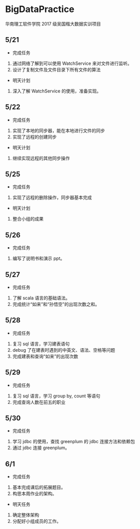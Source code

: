# BigDataPractice
华南理工软件学院 2017 级吴国楷大数据实训项目


## 5/21 
* 完成任务
1. 通过网络了解到可以使用 WatchService 来对文件进行监听。
2. 设计了复制文件及文件目录下所有文件的算法

* 明天计划
1. 深入了解 WatchService 的使用，准备实现。

## 5/22
* 完成任务
1. 实现了本地的同步器，能在本地进行文件的同步
2. 实现了远程的创建同步

* 明天计划
1. 继续实现远程的其他同步操作

## 5/25
* 完成任务
1. 实现了远程的删除操作，同步器基本完成

* 明天计划
1. 整合小组的成果

## 5/26
* 完成任务
1. 编写了说明书和演示 ppt。


## 5/27
* 完成任务
1. 了解 scala 语言的基础语法。
2. 完成统计“如来”和“孙悟空”的出现次数之和。

## 5/28
* 完成任务
1. 复习 sql 语言，学习建表语句
2. debug 了在建表时遇到的中英文、语法、空格等问题
2. 完成建表和查询“如来”的出现次数

## 5/29
* 完成任务
1. 复习 sql 语言，学习 group by, count 等语句
2. 完成查询人数在前五的职业

## 5/30
* 完成任务
1. 学习 jdbc 的使用，查找 greenplum 的 jdbc 连接方法和依赖包
2. 通过 jdbc 连接 greenplum。

## 6/1
* 完成任务
1. 基本完成课后的拓展题目。
2. 构思本周作业的架构。

* 明天任务
1. 确定整体架构
2. 分配好小组成员的工作。
